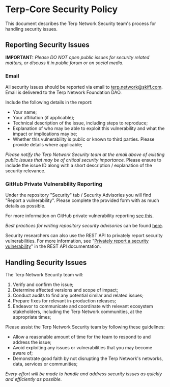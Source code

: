 # Terp-Core Security Policy

This document describes the Terp Network Security team's process for handling security issues.

## Reporting Security Issues

__IMPORTANT:__ _Please DO NOT open public issues for security related matters, or discuss it in public forum or on social media._

### Email

All security issues should be reported via email to [terp.network@skiff.com](mailto:terp.network@skiff.com). Email is delivered to the Terp Network Foundation DAO.

Include the following details in the report:

- Your name;
- Your affiliation (if applicable);
- Technical description of the issue, including steps to reproduce;
- Explanation of who may be able to exploit this vulnerability and what the impact or implications may be;
- Whether this vulnerability is public or known to third parties. Please provide details where applicable;

_Please notify the Terp Network Security team at the email above of existing public issues that may be of critical security importance._ Please ensure to include the issue ID along with a short description / explanation of the security relevance.

### GitHub Private Vulnerability Reporting

Under the repository "Security" tab / Security Advisories you will find "Report a vulnerability". Please complete the provided form with as much details as possible.

For more information on GitHub private vulnerability reporting [see this](https://docs.github.com/en/code-security/security-advisories/guidance-on-reporting-and-writing/privately-reporting-a-security-vulnerability).

_Best practices for writing repository security advisories_ can be found [here](https://docs.github.com/en/code-security/security-advisories/guidance-on-reporting-and-writing/best-practices-for-writing-repository-security-advisories).

Security researchers can also use the REST API to privately report security vulnerabilities. For more information, see "[Privately report a security vulnerability](https://docs.github.com/en/rest/security-advisories/repository-advisories#privately-report-a-security-vulnerability)" in the REST API documentation.

## Handling Security Issues

The Terp Network Security team will:

1. Verify and confirm the issue;
2. Determine affected versions and scope of impact;
3. Conduct audits to find any potential similar and related issues;
4. Prepare fixes for relevant in-production releases;
5. Endeavor to communicate and coordinate with relevant ecosystem stakeholders, including the Terp Network  communities, at the appropriate times;

Please assist the Terp Network Security team by following these guidelines:

- Allow a reasonable amount of time for the team to respond to and address the issue;
- Avoid exploiting any issues or vulnerabilities that you may become aware of;
- Demonstrate good faith by not disrupting the Terp Network's networks, data, services or communities;

_Every effort will be made to handle and address security issues as quickly and efficiently as possible._
